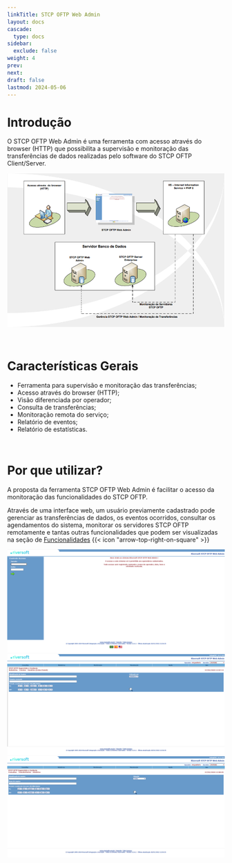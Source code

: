 ```yaml
---
linkTitle: STCP OFTP Web Admin
layout: docs
cascade:
  type: docs
sidebar:
  exclude: false
weight: 4
prev:
next:
draft: false
lastmod: 2024-05-06
---
```

# Introdução

O STCP OFTP Web Admin é uma ferramenta com acesso através do browser (HTTP) que possibilita a supervisão e monitoração das transferências de dados realizadas pelo software do STCP OFTP Client/Server.

![](web-admin-01.png)

<br>


# Características Gerais

* Ferramenta para supervisão e monitoração das transferências;
* Acesso através do browser (HTTP);
* Visão diferenciada por operador;
* Consulta de transferências;
* Monitoração remota do serviço;
* Relatório de eventos;
* Relatório de estatísticas.

<br>

# Por que utilizar?

A proposta da ferramenta STCP OFTP Web Admin é facilitar o acesso da monitoração das funcionalidades do STCP OFTP.

Através de uma interface web, um usuário previamente cadastrado pode gerenciar as transferências de dados, os eventos ocorridos, consultar os agendamentos do sistema, monitorar os servidores STCP OFTP remotamente e tantas outras funcionalidades que podem ser visualizadas na seção de <a href="/docs/stcpwebadmin/config/#funcionalidades">Funcionalidades</a> {{< icon "arrow-top-right-on-square" >}} &nbsp;

![](web-admin-02.png "Tela de login")
<br>
![](web-admin-03.png "Exemplo página de relatórios")
<br>
![](web-admin-04.png "Exemplo página de consultas")


